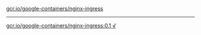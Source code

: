 [gcr.io/google-containers/nginx-ingress](https://hub.docker.com/r/anjia0532/nginx-ingress/tags/) 

----
[gcr.io/google-containers/nginx-ingress:0.1 √](https://hub.docker.com/r/anjia0532/google-containers.nginx-ingress/tags/)

